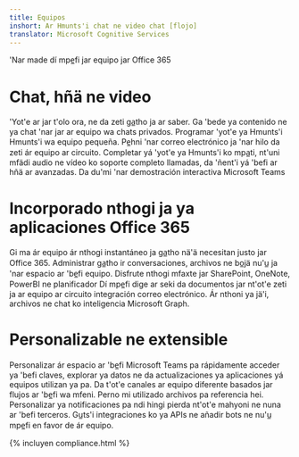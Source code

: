 ```yaml
---
title: Equipos
inshort: Ar Hmunts'i chat ne video chat [flojo]
translator: Microsoft Cognitive Services
---
```



'Nar made dí mpe̲fi jar equipo jar Office 365 

# Chat, hñä ne video
'Yot'e ar jar t'olo ora, ne da zeti ga̲tho ja ar saber. Ga 'bede ya contenido ne ya chat 'nar jar ar equipo wa chats privados. Programar 'yot'e ya Hmunts'i Hmunts'i wa equipo pequeña. Pe̲hni 'nar correo electrónico ja 'nar hilo da zeti ár equipo ar circuito. Completar yá 'yot'e ya Hmunts'i ko mpa̲ti, nt'uni mfädi audio ne vídeo ko soporte completo llamadas, da 'ñent'i yá 'befi ar hñä ar avanzadas. 
Da du'mi 'nar demostración interactiva Microsoft Teams 

# Incorporado nthogi ja ya aplicaciones Office 365
Gi ma ár equipo ár nthogi instantáneo ja ga̲tho nä'ä necesitan justo jar Office 365. Administrar ga̲tho ir conversaciones, archivos ne bo̲jä nu'u̲ ja 'nar espacio ar 'be̲fi equipo. Disfrute nthogi mfaxte jar SharePoint, OneNote, PowerBI ne planificador Dí mpe̲fi dige ar seki da documentos jar nt'ot'e zeti ja ar equipo ar circuito integración correo electrónico. Ár nthoni ya jä'i, archivos ne chat ko inteligencia Microsoft Graph. 

# Personalizable ne extensible
Personalizar ár espacio ar 'be̲fi Microsoft Teams pa rápidamente acceder ya 'befi claves, explorar ya datos ne da actualizaciones ya aplicaciones yá equipos utilizan ya pa. Da t'ot'e canales ar equipo diferente basados jar flujos ar 'be̲fi wa mfeni. Perno mi utilizado archivos pa referencia hei. Personalizar ya notificaciones pa ndi hingi pierda nt'ot'e mahyoni ne nuna ar 'befi terceros. Gu̲ts'i integraciones ko ya APIs ne añadir bots ne nu'u̲ mpe̲fi en favor de ár equipo. 




{% incluyen compliance.html %}

